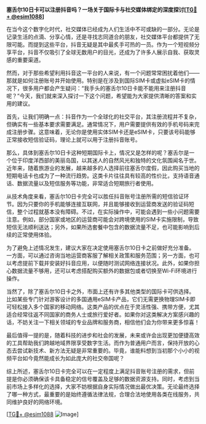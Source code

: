 **塞舌尔10日卡可以注册抖音吗？一场关于国际卡与社交媒体绑定的深度探讨[[TG💪+ @esim1088](https://t.me/s/esim1088)]**

在当今这个数字化时代，社交媒体已经成为人们生活中不可或缺的一部分。无论是记录生活的点滴、分享心情，还是寻找志同道合的朋友，社交媒体平台都提供了无限可能。而提到这些平台，抖音无疑是其中最炙手可热的一员。作为一个短视频分享平台，抖音不仅吸引了全球无数用户的目光，还成为了许多人展示自我、获取灵感的重要渠道。

然而，对于那些希望利用抖音这一平台的人来说，有一个问题常常困扰着他们——那就是如何注册账号并开始使用。特别是在涉及到国际SIM卡或虚拟eSIM卡的情况下，很多用户都会产生疑问：“我手头的塞舌尔10日卡能不能用来注册抖音呢？”今天，我们就来深入探讨一下这个问题，希望能为大家提供清晰的答案和实用的建议。

首先，让我们明确一点：抖音作为一个全球化的社交平台，其注册流程并不复杂，但确实有一些基本要求需要满足。通常情况下，用户需要提供有效的手机号码来完成注册步骤。这意味着，无论你是使用实体SIM卡还是eSIM卡，只要该号码能够正常接收短信验证码，理论上就可以用于注册抖音账号。

那么，具体到塞舌尔10日卡这种短期国际卡上，情况又是怎样的呢？塞舌尔是一个位于印度洋西部的美丽岛国，以其迷人的自然风光和独特的文化氛围闻名于世。近年来，随着旅游业的发展，越来越多的人选择前往塞舌尔度假，因此购买当地的短期电话卡也成为了一种流行趋势。这类卡片往往具有较高的性价比，支持语音通话、数据流量以及短信服务等功能，非常适合短期旅行者使用。

从技术角度来看，塞舌尔10日卡完全可以胜任抖音账号注册所需的短信验证环节。因为只要你的手机能够连接互联网，并且能够接收到运营商发送的验证码短信，整个过程就基本没有障碍。不过，在实际操作中，可能会遇到一些小问题需要注意。例如，部分国家或地区的运营商可能会对跨境使用的SIM卡实施限制，导致短信无法顺利送达；另外，如果所选套餐中包含的数据流量不足，也可能影响到后续的正常使用体验。

为了避免上述情况发生，建议大家在决定使用塞舌尔10日卡之前做好充分准备。一方面，可以通过咨询当地运营商客服了解相关政策和服务范围；另一方面，也可以考虑提前下载并安装好抖音应用，以便随时测试网络连接状况。此外，如果你担心数据流量不够用，还可以考虑搭配购买额外的数据包或者切换至Wi-Fi环境进行操作。

当然了，除了塞舌尔10日卡之外，市面上还有许多其他类型的国际卡可供选择。比如某些专门针对游客设计的多国通用eSIM卡产品，它们无需更换物理SIM卡即可轻松接入多个国家的移动网络。这类产品的优点在于灵活性强、携带方便，尤其适合经常往返不同国家的商务人士或旅行爱好者。如果你对这类解决方案感兴趣的话，不妨关注一下相关领域的专业品牌和服务商，相信他们会为你带来更多惊喜！

最后值得一提的是，随着科技的进步和社会的发展，未来或许会出现更加便捷高效的工具帮助我们跨越地域界限享受数字生活。而作为普通用户而言，保持开放的心态去尝试新技术、新方法无疑是非常重要的。毕竟，谁能料想到当初那个小小的视频平台如今竟然能成长为如此庞大的社交帝国呢？

综上所述，塞舌尔10日卡完全可以在一定程度上满足抖音账号注册的需求，但前提是你必须确保该卡具备稳定的信号覆盖及足够的数据资源支持。同时，考虑到当前市场上多样化的选择，大家不妨根据自身实际情况做出最优决策。无论最终选择了哪一种方式，最重要的是始终遵循法律法规，合理合法地使用各类在线服务，共同维护良好的网络环境。

[[TG💪+ @esim1088](https://t.me/s/esim1088) ![Image](https://i.postimg.cc/4NQfJmqS/Snipaste-2025-05-13-00-14-12.png)]